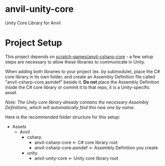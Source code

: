 # anvil-unity-core

Unity Core Library for Anvil

# Project Setup

This project depends on [scratch-games/anvil-csharp-core](https://github.com/scratch-games/anvil-csharp-core) - a few setup steps are necessary to allow these libraries to communicate in Unity.

When adding both libraries to your project (ex. by submodule), place the C# core library in its own folder, and create an Assembly Definition file called "anvil-csharp-core.asmdef" beside it. **Do not** place the Assembly Definition inside the C# core library or commit it to that repo, it is a Unity-specific asset.

_Note: The Unity core library already contains the necessary Assembly Definitions, which will automatically find this new one by name._

Here is the recommended folder structure for this setup:

- Assets
  - Anvil
    - csharp
      - anvil-csharp-core <- C# core library root
      - anvil-csharp-core.asmdef <- Assembly Defintiion you create
    - unity
      - anvil-unity-core <- Unity core library root


